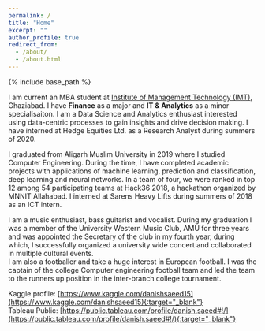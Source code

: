 ```yaml
---
permalink: /
title: "Home"
excerpt: ""
author_profile: true
redirect_from: 
  - /about/
  - /about.html
---
```


{% include base_path %}

I am current an MBA student at [Institute of Management Technology (IMT)](https://www.imt.edu/), Ghaziabad. I have **Finance** as a major and **IT & Analytics** as a minor specialisaiton. I am a Data Science and Analytics enthusiast interested using data-centric processes to gain insights and drive decision making. I have interned at Hedge Equities Ltd. as a Research Analyst during summers of 2020.

I graduated from Aligarh Muslim University in 2019 where I studied Computer Engineering. During the time, I have completed academic projects with applications of machine learning, prediction and classification, deep learning and neural networks. In a team of four, we were ranked in top 12 among 54 participating teams at Hack36 2018, a hackathon organized by MNNIT Allahabad. I interned at Sarens Heavy Lifts during summers of 2018 as an ICT intern.

I am a music enthusiast, bass guitarist and vocalist. During my graduation I was a member of the University Western Music Club, AMU for three years and was appointed the Secretary of the club in my fourth year, during which, I successfully organized a university wide concert and collaborated in multiple cultural events.<br/>
I am also a footballer and take a huge interest in European football. I was the captain of the college Computer engineering football team and led the team to the runners up position in the inter-branch college tournament.

Kaggle profile: [https://www.kaggle.com/danishsaeed15](https://www.kaggle.com/danishsaeed15){:target="_blank"} <br/>
Tableau Public: [https://public.tableau.com/profile/danish.saeed#!/](https://public.tableau.com/profile/danish.saeed#!/){:target="_blank"}